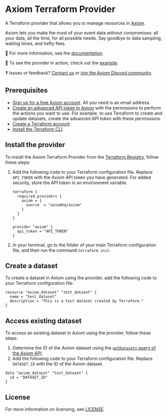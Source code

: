 # Axiom Terraform Provider

A Terraform provider that allows you to manage resources in [Axiom](https://axiom.co/).

Axiom lets you make the most of your event data without compromises: all your data, all the time, for all possible needs. Say goodbye to data sampling, waiting times, and hefty fees.

📖 For more information, see the [documentation](https://axiom.co/docs/apps/terraform).

🔧 To see the provider in action, check out the [example](example/main.tf).

❓ Issues or feedback? [Contact us](https://axiom.co/contact) or [join the Axiom Discord community](https://axiom.co/discord).

## Prerequisites

- [Sign up for a free Axiom account](https://app.axiom.co/register). All you need is an email address.
- [Create an advanced API token in Axiom](https://axiom.co/docs/reference/tokens#create-advanced-api-token) with the permissions to perform the actions you want to use. For example, to use Terraform to create and update datasets, create the advanced API token with these permissions.
- [Create a Terraform account](https://app.terraform.io/signup/account).
- [Install the Terraform CLI](https://developer.hashicorp.com/terraform/cli).

## Install the provider

To install the Axiom Terraform Provider from the [Terraform Registry](https://registry.terraform.io/providers/axiomhq/axiom/latest), follow these steps:

1. Add the following code to your Terraform configuration file. Replace `API_TOKEN` with the Axiom API token you have generated. For added security, store the API token in an environment variable.

    ```hcl
    terraform {
      required_providers {
        axiom = {
          source  = "axiomhq/axiom"
        }
      }
    }

    provider "axiom" {
      api_token = "API_TOKEN"
    }
    ```

2. In your terminal, go to the folder of your main Terraform configuration file, and then run the command `terraform init`.

## Create a dataset

To create a dataset in Axiom using the provider, add the following code to your Terraform configuration file:

```hcl
resource "axiom_dataset" "test_dataset" {
  name = "test_dataset"
  description = "This is a test dataset created by Terraform."
}
```

## Access existing dataset

To access an existing dataset in Axiom using the provider, follow these steps:

1. Determine the ID of the Axiom dataset using the [`getDatasets` query of the Axiom API](https://axiom.co/docs/restapi/endpoints/getDatasets).
2. Add the following code to your Terraform configuration file. Replace `DATASET_ID` with the ID of the Axiom dataset.

```hcl
data "axiom_dataset" "test_dataset" {
  id = "DATASET_ID"
}
```

## License

For more information on licensing, see [LICENSE](./LICENSE).
